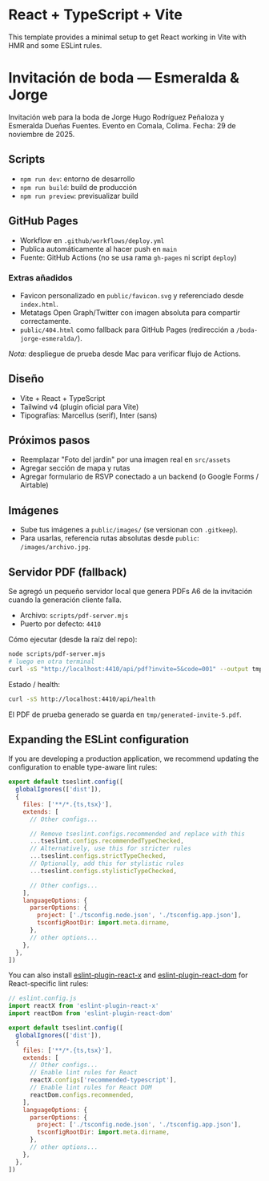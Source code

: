 # React + TypeScript + Vite

This template provides a minimal setup to get React working in Vite with HMR and some ESLint rules.

# Invitación de boda — Esmeralda & Jorge

Invitación web para la boda de Jorge Hugo Rodríguez Peñaloza y Esmeralda Dueñas Fuentes. Evento en Comala, Colima. Fecha: 29 de noviembre de 2025.

## Scripts
- `npm run dev`: entorno de desarrollo
- `npm run build`: build de producción
- `npm run preview`: previsualizar build

## GitHub Pages
- Workflow en `.github/workflows/deploy.yml`
- Publica automáticamente al hacer push en `main`
 - Fuente: GitHub Actions (no se usa rama `gh-pages` ni script `deploy`)

### Extras añadidos
- Favicon personalizado en `public/favicon.svg` y referenciado desde `index.html`.
- Metatags Open Graph/Twitter con imagen absoluta para compartir correctamente.
- `public/404.html` como fallback para GitHub Pages (redirección a `/boda-jorge-esmeralda/`).

_Nota:_ despliegue de prueba desde Mac para verificar flujo de Actions.

## Diseño
- Vite + React + TypeScript
- Tailwind v4 (plugin oficial para Vite)
- Tipografías: Marcellus (serif), Inter (sans)

## Próximos pasos
- Reemplazar "Foto del jardín" por una imagen real en `src/assets`
- Agregar sección de mapa y rutas
- Agregar formulario de RSVP conectado a un backend (o Google Forms / Airtable)

## Imágenes
- Sube tus imágenes a `public/images/` (se versionan con `.gitkeep`).
- Para usarlas, referencia rutas absolutas desde `public`: `/images/archivo.jpg`.

## Servidor PDF (fallback)

Se agregó un pequeño servidor local que genera PDFs A6 de la invitación cuando la generación cliente falla.

- Archivo: `scripts/pdf-server.mjs`
- Puerto por defecto: `4410`

Cómo ejecutar (desde la raíz del repo):

```bash
node scripts/pdf-server.mjs
# luego en otra terminal
curl -sS "http://localhost:4410/api/pdf?invite=5&code=001" --output tmp/generated-invite-5.pdf
```

Estado / health:

```bash
curl -sS http://localhost:4410/api/health
```

El PDF de prueba generado se guarda en `tmp/generated-invite-5.pdf`.

## Expanding the ESLint configuration

If you are developing a production application, we recommend updating the configuration to enable type-aware lint rules:

```js
export default tseslint.config([
  globalIgnores(['dist']),
  {
    files: ['**/*.{ts,tsx}'],
    extends: [
      // Other configs...

      // Remove tseslint.configs.recommended and replace with this
      ...tseslint.configs.recommendedTypeChecked,
      // Alternatively, use this for stricter rules
      ...tseslint.configs.strictTypeChecked,
      // Optionally, add this for stylistic rules
      ...tseslint.configs.stylisticTypeChecked,

      // Other configs...
    ],
    languageOptions: {
      parserOptions: {
        project: ['./tsconfig.node.json', './tsconfig.app.json'],
        tsconfigRootDir: import.meta.dirname,
      },
      // other options...
    },
  },
])
```

You can also install [eslint-plugin-react-x](https://github.com/Rel1cx/eslint-react/tree/main/packages/plugins/eslint-plugin-react-x) and [eslint-plugin-react-dom](https://github.com/Rel1cx/eslint-react/tree/main/packages/plugins/eslint-plugin-react-dom) for React-specific lint rules:

```js
// eslint.config.js
import reactX from 'eslint-plugin-react-x'
import reactDom from 'eslint-plugin-react-dom'

export default tseslint.config([
  globalIgnores(['dist']),
  {
    files: ['**/*.{ts,tsx}'],
    extends: [
      // Other configs...
      // Enable lint rules for React
      reactX.configs['recommended-typescript'],
      // Enable lint rules for React DOM
      reactDom.configs.recommended,
    ],
    languageOptions: {
      parserOptions: {
        project: ['./tsconfig.node.json', './tsconfig.app.json'],
        tsconfigRootDir: import.meta.dirname,
      },
      // other options...
    },
  },
])
```
